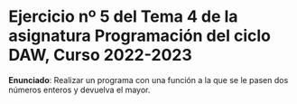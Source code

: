 # Ejercicio nº 5 del Tema 4 de la asignatura Programación del ciclo DAW, Curso 2022-2023
**Enunciado**: Realizar un programa con una función a la que se le pasen dos números enteros y devuelva el mayor.
